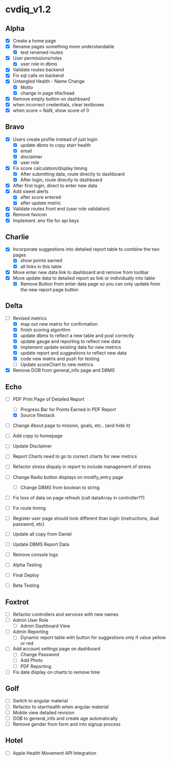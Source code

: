 # cvdiq_v1.2

## Alpha
- [x] Create a home page
- [x] Rename pages something more understandable
	- [x] test renamed routes
- [x] User permissions/roles
	- [x] user role in dbms
- [x] Validate routes backend
- [x] Fix sql calls on backend
- [x] Untangled Health - Name Change
	- [x] Motto
	- [x] change in page title/head
- [x] Remove empty button on dashboard
- [x] when incorrect credentials, clear textboxes
- [x] when score = NaN, show score of 0

## Bravo
- [x] Users create profile instead of just login
	- [x] update dbms to copy starr health
	- [x] email
	- [x] disclaimer 
	- [x] user role
- [x] Fix score calculation/display timing
	- [x] After submitting data, route directly to dashboard
	- [x] After login, route directly to dashboard
- [x] After first login, direct to enter new data
- [x] Add sweet alerts
	- [x] after score entered
	- [x] after update metric
- [x] Validate routes front end (user role validation)
- [x] Remove favicon
- [x] Implement .env file for api keys

## Charlie
- [x] Incorporate suggestions into detailed report table to combine the two pages
	- [x] show points earned
	- [x] all links in this table
- [x] Move enter new data link to dashboard and remove from toolbar
- [x] Move update data to detailed report as link or individually into table
	- [x] Remove Button from enter data page so you can only update from the new report page button

## Delta
- [ ] Revised metrics
	- [x] map out new matrix for confirmation
	- [x] finish scoring algorithm
	- [x] update dbms to reflect a new table and post correctly
	- [x] update gauge and reporting to reflect new data
	- [x] implement update existing data for new metrics
	- [x] update report and suggestions to reflect new data
	- [x] code new matrix and push for testing
	- [ ] Update scoreChart to new metrics
- [x] Remove DOB from general_info page and DBMS

## Echo
- [ ] PDF Print Page of Detailed Report
	- [ ] Progress Bar for Points Earned in PDF Report
	- [x] Source filestack
- [ ] Change About page to mission, goals, etc.. (and hide it)
- [ ] Add copy to homepage
- [ ] Update Disclaimer
- [ ] Report Charts need to go to correct charts for new metrics
- [ ] Refactor stress dispaly in report to include management of stress
- [ ] Change Radio button displays on modify_entry page
	- [ ] Change DBMS from boolean to string
- [ ] Fix loss of data on page refresh (call dataArray in controller??)
- [ ] Fix route timing
- [ ] Register user page should look different than login (instructions, dual password, etc)
- [ ] Update all copy from Daniel
 - [ ] Update DBMS Report Data
- [ ] Remove console logs
- [ ] Alpha Testing
- [ ] Final Deploy
- [ ] Beta Testing



## Foxtrot
- [ ] Refactor controllers and services with new names
- [ ] Admin User Role
	- [ ] Admin Dashboard View
- [ ] Admin Reporting
	- [ ] Dynamic report table with button for suggestions only if value yellow or red
- [ ] Add account settings page on dashboard
	- [ ] Change Password
	- [ ] Add Photo
	- [ ] PDF Reporting
- [ ] Fix date display on charts to remove time

## Golf
- [ ] Switch to angular material
- [ ] Refactor to starrhealth when angular material
- [ ] Mobile view detailed revision
- [ ] DOB to general_info and create age automatically
- [ ] Remove gender from form and into signup process

## Hotel
- [ ] Apple Health Movement API Integration
